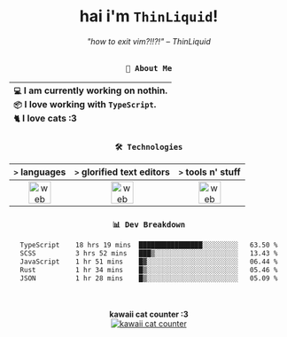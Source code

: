 <div align="center">
  
  # hai i'm `ThinLiquid`!
  ###### "how to exit vim?!!?!" – ThinLiquid
  
  ### `👤 About Me`

  | `💻`  I am currently working on **nothin**.<br/>`📦`  I love working with `TypeScript`.</br>`🐈`  I love cats :3 |
  |:---|

  
  ### `🛠️ Technologies`
  
  | `>` **languages**  | `>` **glorified text editors** | `>` **tools n' stuff** |
  |:------------------:|:------------------------------:|:----------------------:|
  | <img src="https://skillicons.dev/icons?i=ts,js,react" alt="web dev" height="40"/> | <img src="https://skillicons.dev/icons?i=vscode,neovim" alt="web dev" height="40"/> | <img src="https://skillicons.dev/icons?i=bash,git" alt="web dev" height="40"/> |
  
  ### `📊 Dev Breakdown`
  
  <!--START_SECTION:waka-->

```txt
TypeScript    18 hrs 19 mins  ████████████████░░░░░░░░░   63.50 %
SCSS          3 hrs 52 mins   ███▒░░░░░░░░░░░░░░░░░░░░░   13.43 %
JavaScript    1 hr 51 mins    █▓░░░░░░░░░░░░░░░░░░░░░░░   06.44 %
Rust          1 hr 34 mins    █▒░░░░░░░░░░░░░░░░░░░░░░░   05.46 %
JSON          1 hr 28 mins    █▒░░░░░░░░░░░░░░░░░░░░░░░   05.09 %
```

<!--END_SECTION:waka-->
  
  <br/><br/>
  <b>kawaii cat counter :3</b><br/>
  [![kawaii cat counter](https://count.getloli.com/get/@ThinLiquid?theme=moebooru)](https://moe-counter.glitch.me)
</div>
